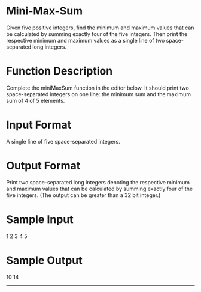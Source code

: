 # Mini-Max-Sum
Given five positive integers, find the minimum and maximum values that can be calculated by summing exactly four of the five integers. Then print the respective minimum and maximum values as a single line of two space-separated long integers.

# Function Description
Complete the miniMaxSum function in the editor below. It should print two space-separated integers on one line: the minimum sum and the maximum sum of 4 of 5 elements.

# Input Format
A single line of five space-separated integers.

# Output Format
Print two space-separated long integers denoting the respective minimum and maximum values that can be calculated by summing exactly four of the five integers. (The output can be greater than a 32 bit integer.)

# Sample Input
1 2 3 4 5

# Sample Output
10 14

----
